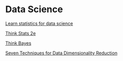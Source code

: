 # Data Science

[Learn statistics for data science](https://elitedatascience.com/learn-statistics-for-data-science)

[Think Stats 2e](https://greenteapress.com/wp/think-stats-2e/)

[Think Bayes](https://greenteapress.com/wp/think-bayes/)

[Seven Techniques for Data Dimensionality Reduction](https://www.knime.com/blog/seven-techniques-for-data-dimensionality-reduction)
